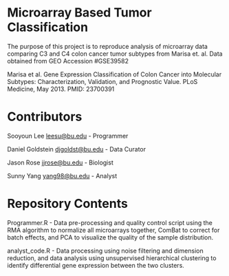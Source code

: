 # Microarray Based Tumor Classification

The purpose of this project is to reproduce analysis of microarray data comparing C3 and C4 colon cancer tumor subtypes from Marisa et. al. Data obtained from GEO Accession #GSE39582

Marisa et al. Gene Expression Classification of Colon Cancer into Molecular Subtypes: Characterization, Validation, and Prognostic Value. PLoS Medicine, May 2013. PMID: 23700391

# Contributors

Sooyoun Lee leesu@bu.edu - Programmer

Daniel Goldstein djgoldst@bu.edu - Data Curator

Jason Rose jjrose@bu.edu - Biologist

Sunny Yang yang98@bu.edu - Analyst

# Repository Contents

Programmer.R - Data pre-processing and quality control script using the RMA algorithm to normalize all microarrays together, ComBat to correct for batch effects, and PCA to visualize the quality of the sample distribution.

analyst_code.R - Data processing using noise filtering and dimension reduction, and data analysis using unsupervised hierarchical clustering to identify differential gene expression between the two clusters.
